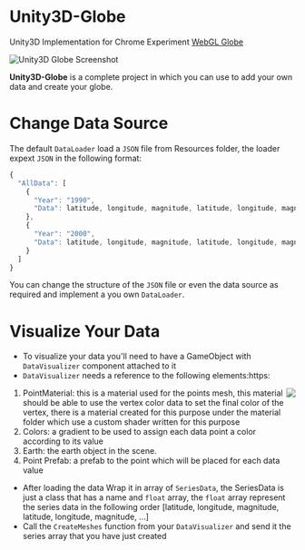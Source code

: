 # Unity3D-Globe
Unity3D Implementation for Chrome Experiment [WebGL Globe](http://www.chromeexperiments.com/globe)

![Unity3D Globe Screenshot](https://dl.dropboxusercontent.com/s/az5hqprnlzz0mjh/Unity3DGlobe-main.png?dl=0)

**Unity3D-Globe** is a complete project in which you can use to add your own data and create your globe.

# Change Data Source
The default `DataLoader` load a `JSON` file from Resources folder, the loader expext `JSON` in the following format:
```javascript
{
  "AllData": [
    {
      "Year": "1990",
      "Data": latitude, longitude, magnitude, latitude, longitude, magnitude, ...]
    },
    {
      "Year": "2000",
      "Data": latitude, longitude, magnitude, latitude, longitude, magnitude, ...]
    }
  ]
}
```

You can change the structure of the `JSON` file or even the data source as required and implement a you own `DataLoader`.

# Visualize Your Data

* To visualize your data you'll need to have a GameObject with `DataVisualizer` component attached to it
* `DataVisualizer` needs a reference to the following elements:https:

<img align="right" src="https://dl.dropboxusercontent.com/s/p4qxm4ur09x5hh3/DataVisualizer.png?dl=0">

1. PointMaterial: this is a material used for the points mesh, this material should be able to use the vertex color data to set the final color of the vertex, there is a material created for this purpose under the material folder which use a custom shader written for this purpose
2. Colors: a gradient to be used to assign each data point a color according to its value
3. Earth: the earth object in the scene.
4. Point Prefab: a prefab to the point which will be placed for each data value 
* After loading the data Wrap it in array of `SeriesData`, the SeriesData is just a class that has a name and `float` array, the `float` array represent the series data in the following order [latitude, longitude, magnitude, latitude, longitude, magnitude, ...]
* Call the `CreateMeshes` function from your `DataVisualizer` and send it the series array that you have just created
